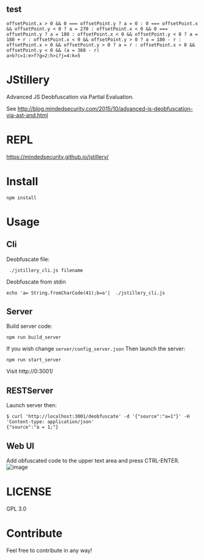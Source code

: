 ## test
```
offsetPoint.x > 0 && 0 === offsetPoint.y ? a = 0 : 0 === offsetPoint.x && offsetPoint.y < 0 ? a = 270 : offsetPoint.x < 0 && 0 === offsetPoint.y ? a = 180 : offsetPoint.x < 0 && offsetPoint.y < 0 ? a = 180 + r : offsetPoint.x < 0 && offsetPoint.y > 0 ? a = 180 - r : offsetPoint.x > 0 && offsetPoint.y > 0 ? a = r : offsetPoint.x > 0 && offsetPoint.y < 0 && (a = 360 - r)
a>b?c=1:e>f?g=2:h>i?j=4:k=5

```

# JStillery

Advanced JS Deobfuscation via Partial Evaluation.


See http://blog.mindedsecurity.com/2015/10/advanced-js-deobfuscation-via-ast-and.html 

# REPL

https://mindedsecurity.github.io/jstillery/

# Install

```
npm install
```

# Usage

## Cli

Deobfuscate file:
```
 ./jstillery_cli.js filename
```
Deobfuscate from stdin
```
echo 'a= String.fromCharCode(41);b=a'|  ./jstillery_cli.js
```

## Server

Build server code:
```
npm run build_server 

```

If you wish change ```server/config_server.json```
Then launch the server:
```
npm run start_server
```

Visit http://0:3001/

## RESTServer
Launch server then:
```
$ curl 'http://localhost:3001/deobfuscate' -d '{"source":"a=1"}' -H 'Content-type: application/json' 
{"source":"a = 1;"}
```
## Web UI

Add obfuscated code to the upper text area and press CTRL-ENTER.
![image](https://user-images.githubusercontent.com/1196560/35220393-836aafd0-ff76-11e7-8ba9-86369e23573a.png?s=200)



# LICENSE

GPL 3.0

# Contribute

Feel free to contribute in any way!
